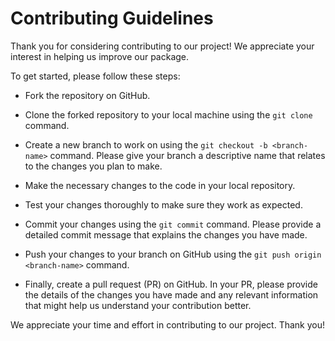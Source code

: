 # Contributing Guidelines

Thank you for considering contributing to our project! We appreciate your interest in helping us improve our package.

To get started, please follow these steps:

- Fork the repository on GitHub.

- Clone the forked repository to your local machine using the `git clone` command.

- Create a new branch to work on using the `git checkout -b <branch-name>` command. Please give your branch a descriptive name that relates to the changes you plan to make.

- Make the necessary changes to the code in your local repository.

- Test your changes thoroughly to make sure they work as expected.

- Commit your changes using the `git commit` command. Please provide a detailed commit message that explains the changes you have made.

- Push your changes to your branch on GitHub using the `git push origin <branch-name>` command.

- Finally, create a pull request (PR) on GitHub. In your PR, please provide the details of the changes you have made and any relevant information that might help us understand your contribution better.

We appreciate your time and effort in contributing to our project. Thank you!
